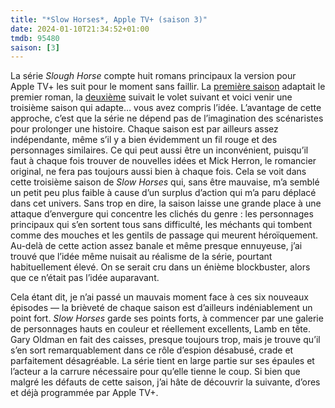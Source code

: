 ```yaml
---
title: "*Slow Horses*, Apple TV+ (saison 3)"
date: 2024-01-10T21:34:52+01:00
tmdb: 95480 
saison: [3]
---
```


La série *Slough Horse* compte huit romans principaux la version pour Apple TV+ les suit pour le moment sans faillir. La [première saison](https://nicolasfurno.fr/serie/slow-horses-apple-tv+/) adaptait le premier roman, la [deuxième](https://nicolasfurno.fr/serie/slow-horses-apple-tv+-saison-2/) suivait le volet suivant et voici venir une troisième saison qui adapte… vous avez compris l’idée. L’avantage de cette approche, c’est que la série ne dépend pas de l’imagination des scénaristes pour prolonger une histoire. Chaque saison est par ailleurs assez indépendante, même s’il y a bien évidemment un fil rouge et des personnages similaires. Ce qui peut aussi être un inconvénient, puisqu’il faut à chaque fois trouver de nouvelles idées et Mick Herron, le romancier original, ne fera pas toujours aussi bien à chaque fois. Cela se voit dans cette troisième saison de *Slow Horses* qui, sans être mauvaise, m’a semblé un petit peu plus faible à cause d’un surplus d’action qui m’a paru déplacé dans cet univers. Sans trop en dire, la saison laisse une grande place à une attaque d’envergure qui concentre les clichés du genre : les personnages principaux qui s’en sortent tous sans difficulté, les méchants qui tombent comme des mouches et les gentils de passage qui meurent héroïquement. Au-delà de cette action assez banale et même presque ennuyeuse, j’ai trouvé que l’idée même nuisait au réalisme de la série, pourtant habituellement élevé. On se serait cru dans un énième blockbuster, alors que ce n’était pas l’idée auparavant.

Cela étant dit, je n’ai passé un mauvais moment face à ces six nouveaux épisodes — la brièveté de chaque saison est d’ailleurs indéniablement un point fort. *Slow Horses* garde ses points forts, à commencer par une galerie de personnages hauts en couleur et réellement excellents, Lamb en tête. Gary Oldman en fait des caisses, presque toujours trop, mais je trouve qu’il s’en sort remarquablement dans ce rôle d’espion désabusé, crade et parfaitement désagréable. La série tient en large partie sur ses épaules et l’acteur a la carrure nécessaire pour qu’elle tienne le coup. Si bien que malgré les défauts de cette saison, j’ai hâte de découvrir la suivante, d’ores et déjà programmée par Apple TV+.
